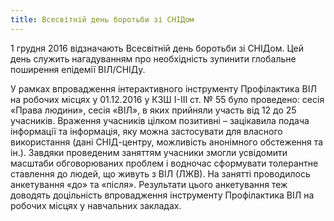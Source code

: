 ```yaml
---
title: Всесвітній день боротьби зі СНІДом
---
```


1 грудня 2016 відзначають Всесвітній день боротьби зі СНІДом. Цей день служить нагадуванням про необхідність зупинити глобальне поширення епідемії ВІЛ/СНІДу.

У рамках впровадження інтерактивного інструменту Профілактика ВІЛ на робочих місцях у 01.12.2016 у КЗШ І-ІІІ ст. № 55 було проведено: сесія «Права людини», сесія «ВІЛ», в яких прийняли участь від 12 до 25 учасників. Враження учасників цілком позитивні – зацікавила подача інформації та інформація, яку можна застосувати для власного використання (дані СНІД-центру, можливість анонімного обстеження та ін.). Завдяки проведеним заняттям учасники змогли усвідомити масштаби обговорюваних проблем і водночас сформувати толерантне ставлення до людей, що живуть з ВІЛ (ЛЖВ). На занятті проводилось анкетування «до» та «після». Результати цього анкетування теж доводять доцільність впровадження інструменту Профілактика ВІЛ на робочих місцях у навчальних закладах.

<slideshow id="_/72157677319805415" />
